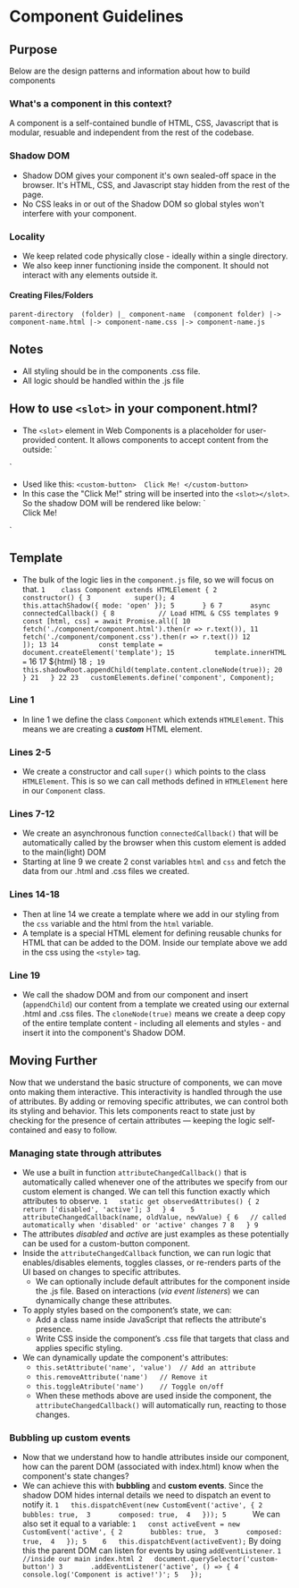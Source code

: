 # Component Guidelines
## Purpose
Below are the design patterns and information about how to build components

### What's a component in this context? 
A component is a self-contained bundle of HTML, CSS, Javascript that is modular, resuable and independent from the rest of the codebase.

### Shadow DOM
- Shadow DOM gives your component it's own sealed-off space in the browser. It's HTML, CSS, and Javascript stay hidden from the rest of the page.
- No CSS leaks in or out of the Shadow DOM so global styles won't interfere with your component.
### Locality
- We keep related code physically close - ideally within a single directory. 
- We also keep inner functioning inside the component. It should not interact with any elements outside it.

#### Creating Files/Folders
`
    parent-directory  (folder)
        |_ component-name  (component folder)
                |-> component-name.html
                |-> component-name.css
                |-> component-name.js
`


## Notes
- All styling should be in the components .css file.
- All logic should be handled within the .js file

## How to use `<slot>` in your component.html?
- The `<slot>` element in Web Components is a placeholder for user-provided content. It allows components to accept content from the outside:
`
    <!-- custom-button.html -->
    <div class="custom-button">
        <slot></slot>
    </div>
`
- Used like this:
`
    <custom-button> 
        Click Me!
    </custom-button>
`
- In this case the "Click Me!" string will be inserted into the `<slot></slot>`. So the shadow DOM will be rendered like below:
`
    <div class="custom-button">
        Click Me!
    </div>
`

## Template
- The bulk of the logic lies in the `component.js` file, so we will focus on that.
`
1    class Component extends HTMLElement {
2       constructor() {
3           super();
4           this.attachShadow({ mode: 'open' });
5       }
6
7       async connectedCallback() {
8           // Load HTML & CSS templates
9           const [html, css] = await Promise.all([
10          fetch('./component/component.html').then(r => r.text()),
11          fetch('./component/component.css').then(r => r.text())
12          ]);
13
14          const template = document.createElement('template');
15          template.innerHTML = `
16          <style>${css}</style>
17          ${html}
18          `;
19          this.shadowRoot.appendChild(template.content.cloneNode(true));
20      }
21   }
22
23   customElements.define('component', Component);
`

### Line 1
- In line 1 we define the class `Component` which extends `HTMLElement`. This means we are creating a _**custom**_ HTML element. 
  
### Lines 2-5
- We create a constructor and call `super()` which points to the class `HTMLElement`. This is so we can call methods defined in `HTMLElement` here in our `Component` class.
  
### Lines 7-12
- We create an asynchronous function `connectedCallback()` that will be automatically called by the browser when this custom element is added to the main(light) DOM
- Starting at line 9 we create 2 const variables `html` and `css` and fetch the data from our .html and .css files we created.
  
### Lines 14-18
- Then at line 14 we create a template where we add in our styling from the `css` variable and the html from the `html` variable. 
- A template is a special HTML element for defining reusable chunks for HTML that can be added to the DOM. Inside our template above we add in the css using the `<style>` tag.

### Line 19
- We call the shadow DOM and from our component and insert (`appendChild`) our content from a template we created using our external .html and .css files. The `cloneNode(true)` means we create a deep copy of the entire template content - including all elements and styles - and insert it into the component's Shadow DOM. 

## Moving Further
Now that we understand the basic structure of components, we can move onto making them interactive. This interactivity is handled through the use of attributes. By adding or removing specific attributes, we can control both its styling and behavior. This lets components react to state just by checking for the presence of certain attributes — keeping the logic self-contained and easy to follow.
  
### Managing state through attributes
- We use a built in function `attributeChangedCallback()` that is automatically called whenever one of the attributes we specify from our custom element is changed. We can tell this function exactly which attributes to observe.
`
1   static get observedAttributes() {
2       return ['disabled', 'active'];
3   }
4   
5   attributeChangedCallback(name, oldValue, newValue) {
6   // called automatically when 'disabled' or 'active' changes
7
8   }
9
`
- The attributes *disabled* and *active* are just examples as these potentially can be used for a custom-button component.
- Inside the `attributeChangedCallback` function, we can run logic that enables/disables elements, toggles classes, or re-renders parts of the UI based on changes to specific attributes.
  - We can optionally include default attributes for the component inside the .js file. Based on interactions (*via event listeners*) we can dynamically change these attributes. 
- To apply styles based on the component’s state, we can:
  - Add a class name inside JavaScript that reflects the attribute's presence.
  - Write CSS inside the component’s .css file that targets that class and applies specific styling.
- We can dynamically update the component's attributes:
  - `this.setAttribute('name', 'value')  // Add an attribute`
  - `this.removeAttribute('name')   // Remove it`
  - `this.toggleAtribute('name')    // Toggle on/off`
  - When these methods above are used inside the component, the `attributeChangedCallback()` will automatically run, reacting to those changes.

### Bubbling up custom events
- Now that we understand how to handle attributes inside our component, how can the parent DOM (associated with index.html) know when the component's state changes?
- We can achieve this with **bubbling** and **custom events**. Since the shadow DOM hides internal details we need to dispatch an event to notify it. 
`
1   this.dispatchEvent(new CustomEvent('active', {
2       bubbles: true, 
3       composed: true, 
4   }));
5      
`
We can also set it equal to a variable:
`
1   const activeEvent = new CustomEvent('active', {
2       bubbles: true, 
3       composed: true, 
4   });
5   
6   this.dispatchEvent(activeEvent);
`
By doing this the parent DOM can listen for events by using `addEventListener`.
`
1   //inside our main index.html
2   document.querySelector('custom-button')
3       .addEventListener('active', () => {
4            console.log('Component is active!')';
5   }); 
`
